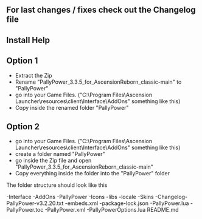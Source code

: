 ## For last changes / fixes check out the Changelog file

## Install Help

## Option 1
- Extract the Zip
- Rename "PallyPower_3.3.5_for_AscensionReborn_classic-main" to "PallyPower"
- go into your Game Files. ("C:\Program Files\Ascension Launcher\resources\client\Interface\AddOns" something like this)
- Copy inside the renamed folder "PallyPower"

## Option 2
- go into your Game Files. ("C:\Program Files\Ascension Launcher\resources\client\Interface\AddOns" something like this)
- create a folder named "PallyPower"
- go inside the Zip file and open "PallyPower_3.3.5_for_AscensionReborn_classic-main" 
- Copy everything inside the folder into the "PallyPower" folder

The folder structure should look like this

-Interface
  -AddOns
    -PallyPower
      -Icons
      -libs
      -locale
      -Skins
      -Changelog-PallyPower-v3.2.20.txt
      -embeds.xml
      -package-lock.json
      -PallyPower.lua
      -PallyPower.toc
      -PallyPower.xml
      -PallyPowerOptions.lua
      README.md

